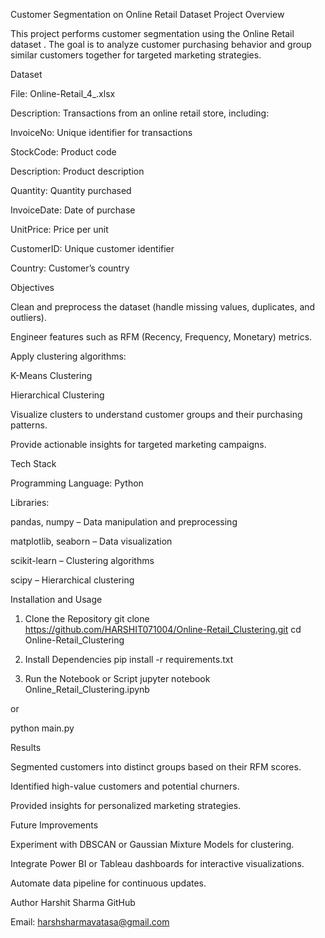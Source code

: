 Customer Segmentation on Online Retail Dataset
Project Overview

This project performs customer segmentation using the Online Retail dataset
. The goal is to analyze customer purchasing behavior and group similar customers together for targeted marketing strategies.

 Dataset

File: Online-Retail_4_.xlsx

Description: Transactions from an online retail store, including:

InvoiceNo: Unique identifier for transactions

StockCode: Product code

Description: Product description

Quantity: Quantity purchased

InvoiceDate: Date of purchase

UnitPrice: Price per unit

CustomerID: Unique customer identifier

Country: Customer’s country

 Objectives

Clean and preprocess the dataset (handle missing values, duplicates, and outliers).

Engineer features such as RFM (Recency, Frequency, Monetary) metrics.

Apply clustering algorithms:

K-Means Clustering

Hierarchical Clustering

Visualize clusters to understand customer groups and their purchasing patterns.

Provide actionable insights for targeted marketing campaigns.

 Tech Stack

Programming Language: Python

Libraries:

pandas, numpy – Data manipulation and preprocessing

matplotlib, seaborn – Data visualization

scikit-learn – Clustering algorithms

scipy – Hierarchical clustering

 Installation and Usage
1. Clone the Repository
git clone https://github.com/HARSHIT071004/Online-Retail_Clustering.git
cd Online-Retail_Clustering

2. Install Dependencies
pip install -r requirements.txt

3. Run the Notebook or Script
jupyter notebook Online_Retail_Clustering.ipynb


or

python main.py

 Results

Segmented customers into distinct groups based on their RFM scores.

Identified high-value customers and potential churners.

Provided insights for personalized marketing strategies.

 Future Improvements

Experiment with DBSCAN or Gaussian Mixture Models for clustering.

Integrate Power BI or Tableau dashboards for interactive visualizations.

Automate data pipeline for continuous updates.

 Author
Harshit Sharma
GitHub

Email: harshsharmavatasa@gmail.com
